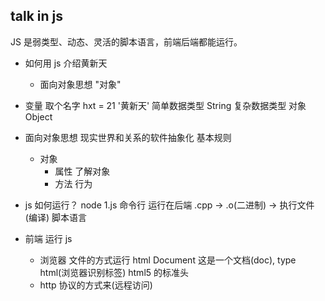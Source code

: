 ## talk in js
  JS 是弱类型、动态、灵活的脚本语言，前端后端都能运行。
- 如何用 js 介绍黄新天
  - 面向对象思想
  "对象"
- 变量
  取个名字 hxt = 21 '黄新天' 简单数据类型 String
  复杂数据类型 对象 Object
- 面向对象思想
  现实世界和关系的软件抽象化
  基本规则
  - 对象
    - 属性 了解对象
    - 方法 行为
- js 如何运行？
  node 1.js 命令行  运行在后端
  .cpp -> .o(二进制) -> 执行文件 (编译)
  脚本语言

- 前端 运行 js
  - 浏览器  文件的方式运行
    html Document 
    <!DOCTYPE html>   这是一个文档(doc), type html(浏览器识别标签)
    html5 的标准头
  - http 协议的方式来(远程访问)
